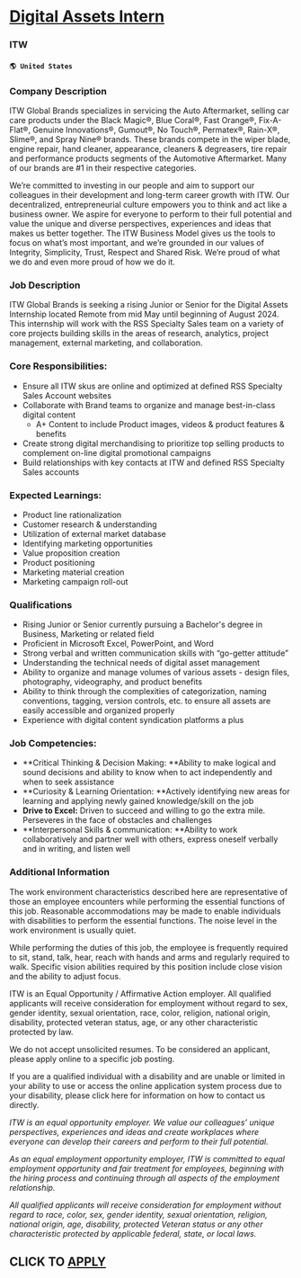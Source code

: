 # [Digital Assets Intern](https://www.remotewlb.com/apply/digital-assets-intern-61104)  
### ITW  
#### `🌎 United States`  

### Company Description

ITW Global Brands specializes in servicing the Auto Aftermarket, selling car care products under the Black Magic®, Blue Coral®, Fast Orange®, Fix-A-Flat®, Genuine Innovations®, Gumout®, No Touch®, Permatex®, Rain-X®, Slime®, and Spray Nine® brands. These brands compete in the wiper blade, engine repair, hand cleaner, appearance, cleaners & degreasers, tire repair and performance products segments of the Automotive Aftermarket. Many of our brands are #1 in their respective categories.

We’re committed to investing in our people and aim to support our colleagues in their development and long-term career growth with ITW. Our decentralized, entrepreneurial culture empowers you to think and act like a business owner. We aspire for everyone to perform to their full potential and value the unique and diverse perspectives, experiences and ideas that makes us better together. The ITW Business Model gives us the tools to focus on what’s most important, and we’re grounded in our values of Integrity, Simplicity, Trust, Respect and Shared Risk. We’re proud of what we do and even more proud of how we do it.

### Job Description

ITW Global Brands is seeking a rising Junior or Senior for the Digital Assets Internship located Remote from mid May until beginning of August 2024. This internship will work with the RSS Specialty Sales team on a variety of core projects building skills in the areas of research, analytics, project management, external marketing, and collaboration.

### Core Responsibilities:

  * Ensure all ITW skus are online and optimized at defined RSS Specialty Sales Account websites
  * Collaborate with Brand teams to organize and manage best-in-class digital content
    * A+ Content to include Product images, videos & product features & benefits
  * Create strong digital merchandising to prioritize top selling products to complement on-line digital promotional campaigns
  * Build relationships with key contacts at ITW and defined RSS Specialty Sales accounts

### Expected Learnings:

  * Product line rationalization
  * Customer research & understanding
  * Utilization of external market database
  * Identifying marketing opportunities 
  * Value proposition creation
  * Product positioning
  * Marketing material creation
  * Marketing campaign roll-out

### Qualifications

  * Rising Junior or Senior currently pursuing a Bachelor's degree in Business, Marketing or related field
  * Proficient in Microsoft Excel, PowerPoint, and Word
  * Strong verbal and written communication skills with “go-getter attitude”
  * Understanding the technical needs of digital asset management
  * Ability to organize and manage volumes of various assets - design files, photography, videography, and product benefits
  * Ability to think through the complexities of categorization, naming conventions, tagging, version controls, etc. to ensure all assets are easily accessible and organized properly
  * Experience with digital content syndication platforms a plus

### Job Competencies:

  * **Critical Thinking & Decision Making: **Ability to make logical and sound decisions and ability to know when to act independently and when to seek assistance
  * **Curiosity & Learning Orientation: **Actively identifying new areas for learning and applying newly gained knowledge/skill on the job
  * **Drive to Excel:** Driven to succeed and willing to go the extra mile. Perseveres in the face of obstacles and challenges
  * **Interpersonal Skills & communication: **Ability to work collaboratively and partner well with others, express oneself verbally and in writing, and listen well

### Additional Information

The work environment characteristics described here are representative of those an employee encounters while performing the essential functions of this job. Reasonable accommodations may be made to enable individuals with disabilities to perform the essential functions. The noise level in the work environment is usually quiet.

While performing the duties of this job, the employee is frequently required to sit, stand, talk, hear, reach with hands and arms and regularly required to walk. Specific vision abilities required by this position include close vision and the ability to adjust focus.

ITW is an Equal Opportunity / Affirmative Action employer. All qualified applicants will receive consideration for employment without regard to sex, gender identity, sexual orientation, race, color, religion, national origin, disability, protected veteran status, age, or any other characteristic protected by law.

We do not accept unsolicited resumes. To be considered an applicant, please apply online to a specific job posting.

If you are a qualified individual with a disability and are unable or limited in your ability to use or access the online application system process due to your disability, please click here for information on how to contact us directly.

 _ITW is an equal opportunity employer. We value our colleagues’ unique perspectives, experiences and ideas and create workplaces where everyone can develop their careers and perform to their full potential._

 _As an equal employment opportunity employer, ITW is committed to equal employment opportunity and fair treatment for employees, beginning with the hiring process and continuing through all aspects of the employment relationship._

 _All qualified applicants will receive consideration for employment without regard to race, color, sex, gender identity, sexual orientation, religion, national origin, age, disability, protected Veteran status or any other characteristic protected by applicable federal, state, or local laws._

  
## CLICK TO [APPLY](https://www.remotewlb.com/apply/digital-assets-intern-61104)

